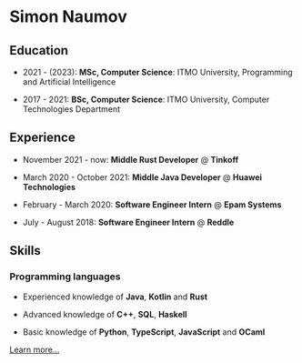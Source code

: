 # Simon Naumov

## Education

- 2021 - (2023): **MSc, Computer Science**: ITMO University, Programming and Artificial Intelligence

- 2017 - 2021: **BSc, Computer Science**: ITMO University, Computer Technologies Department

## Experience

- November 2021 - now: **Middle Rust Developer** @ **Tinkoff**

- March 2020 - October 2021: **Middle Java Developer** @ **Huawei Technologies**

- February - March 2020: **Software Engineer Intern** @ **Epam Systems**

- July - August 2018: **Software Engineer Intern** @ **Reddle**

## Skills

### Programming languages

- Experienced knowledge of **Java**, **Kotlin** and **Rust**

- Advanced knowledge of **C++**, **SQL**, **Haskell**

- Basic knowledge of **Python**, **TypeScript**, **JavaScript** and **OCaml**

[Learn more...](https://github.com/nothingelsematters/nothingelsematters/blob/master/cv.pdf)

